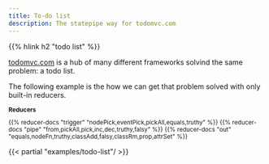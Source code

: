 ```yaml
---
title: To-do list
description: The statepipe way for todomvc.com
---
```


{{% hlink h2 "todo list" %}}

<a href="http://todomvc.com/" target="_blank" >todomvc.com</a> is a hub of many different frameworks solvind the same problem: a todo list.

The following example is the how we can get that problem solved with only built-in reducers.

<small>

**Reducers**

{{% reducer-docs "trigger" "nodePick,eventPick,pickAll,equals,truthy" %}}
{{% reducer-docs "pipe" "from,pickAll,pick,inc,dec,truthy,falsy" %}}
{{% reducer-docs "out" "equals,nodeFn,truthy,classAdd,falsy,classRm,prop,attrSet" %}}

</small>

{{< partial "examples/todo-list"/ >}}

